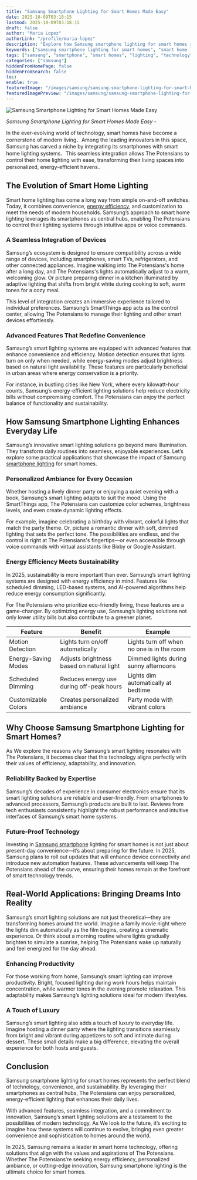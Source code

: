 ```yaml
---
title: "Samsung Smartphone Lighting for Smart Homes Made Easy"
date: 2025-10-09T03:18:15
lastmod: 2025-10-09T03:18:15
draft: false
author: "Maria Lopez"
authorLink: "/profile/maria-lopez"
description: "Explore how Samsung smartphone lighting for smart homes revolutionizes modern living with energy-efficient, customizable, and innovative lighting solutions."
keywords: ["samsung smartphone lighting for smart homes", "smart home lighting with Samsung", "Samsung lighting solutions for smart homes"]
tags: ["samsung", "smartphone", "smart homes", "lighting", "technology"]
categories: ["samsung"]
hiddenFromHomePage: false
hiddenFromSearch: false
toc:
enable: true
featuredImage: "/images/samsung/samsung-smartphone-lighting-for-smart-homes-made-easy.jpg"
featuredImagePreview: "/images/samsung/samsung-smartphone-lighting-for-smart-homes-made-easy.jpg"
---
```


![Samsung Smartphone Lighting for Smart Homes Made Easy](/images/samsung/samsung-smartphone-lighting-for-smart-homes-made-easy.jpg)


*Samsung Smartphone Lighting for Smart Homes Made Easy* - 

In the ever-evolving world of technology, smart homes have become a cornerstone of modern living．Among the leading innovators in this space, Samsung has carved a niche by integrating its smartphones with smart home lighting systems．This seamless integration allows The Potensians to control their home lighting with ease, transforming their living spaces into personalized, energy-efficient havens．

## The Evolution of Smart Home Lighting 

Smart home lighting has come a long way from simple on-and-off switches. Today, it combines convenience, [energy efficiency](/samsung/samsung-smartphone-lighting-for-energy-efficiency), and customization to meet the needs of modern households. Samsung’s approach to smart home lighting leverages its smartphones as central hubs, enabling The Potensians to control their lighting systems through intuitive apps or voice commands. 

### A Seamless Integration of Devices 

Samsung’s ecosystem is designed to ensure compatibility across a wide range of devices, including smartphones, smart TVs, refrigerators, and other connected appliances. Imagine walking into The Potensians's home after a long day, and The Potensians's lights automatically adjust to a warm, welcoming glow. Or picture preparing dinner in a kitchen illuminated by adaptive lighting that shifts from bright white during cooking to soft, warm tones for a cozy meal. 

This level of integration creates an immersive experience tailored to individual preferences. Samsung’s SmartThings app acts as the control center, allowing The Potensians to manage their lighting and other smart devices effortlessly. 

### Advanced Features That Redefine Convenience 

Samsung’s smart lighting systems are equipped with advanced features that enhance convenience and efficiency. Motion detection ensures that lights turn on only when needed, while energy-saving modes adjust brightness based on natural light availability. These features are particularly beneficial in urban areas where energy conservation is a priority. 

For instance, in bustling cities like New York, where every kilowatt-hour counts, Samsung’s energy-efficient lighting solutions help reduce electricity bills without compromising comfort. The Potensians can enjoy the perfect balance of functionality and sustainability. 

## How Samsung Smartphone Lighting Enhances Everyday Life 

Samsung’s innovative smart lighting solutions go beyond mere illumination. They transform daily routines into seamless, enjoyable experiences. Le​t’s explore some practical applications that showcase the impact of Samsung [smartphone lighting](/samsung/samsung-affordable-smartphone-lighting-solutions) for smart homes. 

### Personalized Ambiance for Every Occasion 

Whether hosting a lively dinner party or enjoying a quiet evening with a book, Samsung’s smart lighting adapts to suit the mood. Using the SmartThings app, The Potensians can customize color schemes, brightness levels, and even create dynamic lighting effects. 

For example, imagine celebrating a birthday with vibrant, colorful lights that match the party theme. Or, picture a romantic dinner with soft, dimmed lighting that sets the perfect tone. The possibilities are endless, and the control is right at The Potensians's fingertips—or even accessible through voice commands with virtual assistants like Bixby or Google Assistant. 

### Energy Efficiency Meets Sustainability 

In 2025, sustainability is more important than ever. Samsung’s smart lighting systems are designed with energy efficiency in mind. Features like scheduled dimming, LED-based systems, and AI-powered algorithms help reduce energy consumption significantly. 

For The Potensians who prioritize eco-friendly living, these features are a gam​e-changer. By optimizing energy use, Samsung’s lighting solutions not only lower utility bills but also contribute to a greener planet. 

<div class="table-responsive">
<table class="html-table">
<thead>
<tr>
<th>Feature</th>
<th>Benefit</th>
<th>Example</th>
</tr>
</thead>
<tbody>
<tr>
<td>Motion Detection</td>
<td>Lights turn on/off automatically</td>
<td>Lights turn off when no one is in the room</td>
</tr>
<tr>
<td>Energy-Saving Modes</td>
<td>Adjusts brightness based on natural light</td>
<td>Dimmed lights during sunny afternoons</td>
</tr>
<tr>
<td>Scheduled Dimming</td>
<td>Reduces energy use during off-peak hours</td>
<td>Lights dim automatically at bedtime</td>
</tr>
<tr>
<td>Customizable Colors</td>
<td>Creates personalized ambiance</td>
<td>Party mode with vibrant colors</td>
</tr>
</tbody>
</table>
</div> 

## Why Choose Samsung Smartphone Lighting for Smart Homes? 

As We explore the reasons why Samsung’s smart lighting resonates with The Potensians, it becomes clear that this technology aligns perfectly with their values of efficiency, adaptability, and innovation. 

### Relia​bility Backed by Expertise 

Samsung’s decades of experience in consumer electronics ensure that its smart lighting solutions are reliable and user-friendly. From smartphones to advanced processors, Samsung’s products are built to last. Reviews from tech enthusiasts consistently highlight the robust performance and intuitive interfaces of Samsung’s smart home systems. 

### Future-Proof Technology 

Investing in [Samsung smartphone](/samsung/samsung-smartphone-with-premium-camera-features) lighting for smart homes is not just about present-day convenience—it’s about preparing for the future. In 2025, Samsung plans to roll out updates that will enhance device connectivity and introduce new automation features. These advancements will keep The Potensians ahead of the curve, ensuring their homes remain at the forefront of smart technology trends. 

## Real-World Applications: Bringing Dreams Into Reality 

Samsung’s smart lighting solutions are not just theoretical—they are transforming homes around the world. Imagine a family movie night where the lights dim automatically as the film begins, creating a cinematic experience. Or think about a morning routine where lights gradually brighten to simulate a sunrise, helping The Potensians wake up naturally and feel energized for the day ahead. 

### Enhancing Productivity 

For those working from home, Samsung’s smart lighting can improve productivity. Bright, focused lighting during work hours helps maintain concentration, while warmer tones in the evening promote relaxation. This adaptability makes Samsung’s lighting solutions ideal for modern lifestyles. 

### A Touch of Luxury 

Samsung’s smart lighting also adds a touch of luxury to everyday life. Imagine hosting a dinner party where the lighting transitions seamlessly from bright and vibrant during appetizers to soft and intimate during dessert. These small details make a big difference, elevating the overall experience for both hosts and guests. 

## Conclusion 

Sams​ung smartphone lighting for smart homes represents the perfect blend of technology, convenience, and sustainability. By leveraging their smartphones as central hubs, The Potensians can enjoy personalized, energy-efficient lighting that enhances their daily lives. 

With advanced features, seamless integration, and a commitment to innovation, Samsung’s smart lighting solutions are a testament to the possibilities of modern technology. As We look to the future, it’s exciting to imagine how these systems will continue to evolve, bringing even greater convenience and sophistication to homes around the world. 

In 2025, Samsung remains a leader in smart home technology, offering solutions that align with the values and aspirations of The Potensians. Whether The Potensians’re seeking energy efficiency, personalized ambiance, or cutting-edge innovation, Samsung smartphone lighting is the ultimate choice for smart homes.